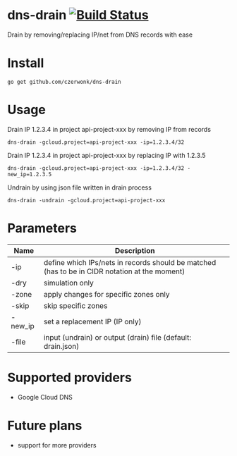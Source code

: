 # dns-drain [![Build Status](https://travis-ci.org/czerwonk/dns-drain.svg)][travis]
Drain by removing/replacing IP/net from DNS records with ease

# Install
```
go get github.com/czerwonk/dns-drain
```
# Usage

Drain IP 1.2.3.4 in project api-project-xxx by removing IP from records
```
dns-drain -gcloud.project=api-project-xxx -ip=1.2.3.4/32
``` 

Drain IP 1.2.3.4 in project api-project-xxx by replacing IP with 1.2.3.5
```
dns-drain -gcloud.project=api-project-xxx -ip=1.2.3.4/32 -new_ip=1.2.3.5
```

Undrain by using json file written in drain process
```
dns-drain -undrain -gcloud.project=api-project-xxx
```

# Parameters

Name        | Description
------------|------------
-ip | define which IPs/nets in records should be matched  (has to be in CIDR notation at the moment)
-dry | simulation only
-zone | apply changes for specific zones only
-skip | skip specific zones
-new_ip | set a replacement IP (IP only)
-file | input (undrain) or output (drain) file (default: drain.json)

# Supported providers
* Google Cloud DNS

# Future plans
* support for more providers

[travis]: https://travis-ci.org/czerwonk/dns-drain
